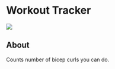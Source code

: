 # Workout Tracker
![](https://imgur.com/7j9SNmh)

## About
Counts number of bicep curls you can do.
